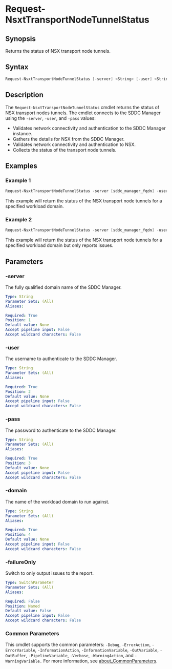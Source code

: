 # Request-NsxtTransportNodeTunnelStatus

## Synopsis

Returns the status of NSX transport node tunnels.

## Syntax

```powershell
Request-NsxtTransportNodeTunnelStatus [-server] <String> [-user] <String> [-pass] <String> [-domain] <String> [-failureOnly] [<CommonParameters>]
```

## Description

The `Request-NsxtTransportNodeTunnelStatus` cmdlet returns the status of NSX transport nodes tunnels.
The cmdlet connects to the SDDC Manager using the `-server`, `-user`, and `-pass` values:

- Validates network connectivity and authentication to the SDDC Manager instance.
- Gathers the details for NSX from the SDDC Manager.
- Validates network connectivity and authentication to NSX.
- Collects the status of the transport node tunnels.

## Examples

### Example 1

```powershell
Request-NsxtTransportNodeTunnelStatus -server [sddc_manager_fqdn] -user [admin_username] -pass [admin_password] -domain [workload_domain_name]
```

This example will return the status of the NSX transport node tunnels for a specified workload domain.

### Example 2

```powershell
Request-NsxtTransportNodeTunnelStatus -server [sddc_manager_fqdn] -user [admin_username] -pass [admin_password] -domain [workload_domain_name] -failureOnly
```

This example will return the status of the NSX transport node tunnels for a specified workload domain but only reports issues.

## Parameters

### -server

The fully qualified domain name of the SDDC Manager.

```yaml
Type: String
Parameter Sets: (All)
Aliases:

Required: True
Position: 1
Default value: None
Accept pipeline input: False
Accept wildcard characters: False
```

### -user

The username to authenticate to the SDDC Manager.

```yaml
Type: String
Parameter Sets: (All)
Aliases:

Required: True
Position: 2
Default value: None
Accept pipeline input: False
Accept wildcard characters: False
```

### -pass

The password to authenticate to the SDDC Manager.

```yaml
Type: String
Parameter Sets: (All)
Aliases:

Required: True
Position: 3
Default value: None
Accept pipeline input: False
Accept wildcard characters: False
```

### -domain

The name of the workload domain to run against.

```yaml
Type: String
Parameter Sets: (All)
Aliases:

Required: True
Position: 4
Default value: None
Accept pipeline input: False
Accept wildcard characters: False
```

### -failureOnly

Switch to only output issues to the report.

```yaml
Type: SwitchParameter
Parameter Sets: (All)
Aliases:

Required: False
Position: Named
Default value: False
Accept pipeline input: False
Accept wildcard characters: False
```

### Common Parameters

This cmdlet supports the common parameters: `-Debug`, `-ErrorAction`, `-ErrorVariable`, `-InformationAction`, `-InformationVariable`, `-OutVariable`, `-OutBuffer`, `-PipelineVariable`, `-Verbose`, `-WarningAction`, and `-WarningVariable.` For more information, see [about_CommonParameters](http://go.microsoft.com/fwlink/?LinkID=113216).
